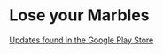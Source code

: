 # Lose your Marbles
[Updates found in the Google Play Store](https://play.google.com/store/apps/details?id=com.rotsnerapps.loseyourmarbles)
